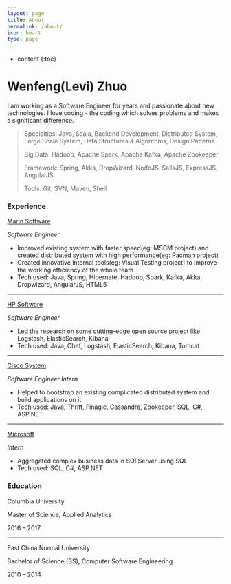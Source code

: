 ```yaml
---
layout: page
title: About
permalink: /about/
icon: heart
type: page
---
```


* content
{:toc}

Wenfeng(Levi) Zhuo
=======================
I am working as a Software Engineer for years and passionate about new technologies. I love coding - the coding which solves problems and makes a significant difference.

> Specialties: Java, Scala, Backend Development, Distributed System, Large Scale System, Data Structures & Algorithms, Design Patterns
>
> Big Data: Hadoop, Apache Spark, Apache Kafka, Apache Zookeeper
>
> Framework: Spring, Akka, DropWizard, NodeJS, SailsJS, ExpressJS, AngularJS
>
> Tools: Git, SVN, Maven, Shell

### Experience
[Marin Software](http://www.marinsoftware.com)

_Software Engineer_

- Improved existing system with faster speed(eg: MSCM project) and created distributed system with high performance(eg: Pacman project)
- Created innovative internal tools(eg: Visual Testing project) to improve the working efficiency of the whole team
- Tech used: Java, Spring, Hibernate, Hadoop, Spark, Kafka, Akka, Dropwizard, AngularJS, HTML5

---

[HP Software](https://www.hpe.com)

_Software Engineer_

- Led the research on some cutting-edge open source project like Logstash, ElasticSearch, Kibana
- Tech used: Java, Chef, Logstash, ElasticSearch, Kibana, Tomcat

---

[Cisco System](http://www.cisco.com)

_Software Engineer Intern_


- Helped to bootstrap an existing complicated distributed system and build applications on it
- Tech used: Java, Thrift, Finagle, Cassandra, Zookeeper, SQL, C#, ASP.NET

---

[Microsoft](http://www.microsoft.com)

_Intern_

- Aggregated complex business data in SQLServer using SQL
- Tech used: SQL, C#, ASP.NET

### Education
Columbia University

Master of Science, Applied Analytics

2016 – 2017

---

East China Normal University

Bachelor of Science (BS), Computer Software Engineering

2010 – 2014
